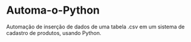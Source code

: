 # Automa-o-Python
Automação de inserção de dados de uma tabela .csv em um sistema de cadastro de produtos, usando Python.
